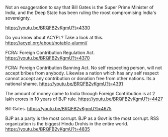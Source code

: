 
Not an exaggeration to say that Bill Gates is the Super Prime Minister of India, and the Deep State has been ruling the roost compromising India's sovereignty.

https://youtu.be/BRQFB2vKgmU?t=4330

Do you know about ACYPL?
Take a look at this.
https://acypl.org/about/notable-alumni/


FCRA: Foreign Contribution Regulation Act. 
https://youtu.be/BRQFB2vKgmU?t=4370


FCRA: Foreign Contribution Banning Act.
No self respecting person, will not accept bribes from anybody. Likewise a nation which has any self respect cannot accept any contribution or donation free from other nations. Its a national shame. 
https://youtu.be/BRQFB2vKgmU?t=4391

The amount of money came to India through Foreign Contribution is at 2 lakh crores in 10 years of BJP rule.
https://youtu.be/BRQFB2vKgmU?t=4427


Bill Gates. 
https://youtu.be/BRQFB2vKgmU?t=4675


BJP as a party is the most corrupt. 
BJP as a Govt is the most corrupt.
RSS organization is the biggest Hindu Drohis in the entire world. 
https://youtu.be/BRQFB2vKgmU?t=4835


